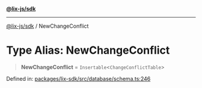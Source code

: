 [**@lix-js/sdk**](../README.md)

***

[@lix-js/sdk](../README.md) / NewChangeConflict

# Type Alias: NewChangeConflict

> **NewChangeConflict** = `Insertable`\<`ChangeConflictTable`\>

Defined in: [packages/lix-sdk/src/database/schema.ts:246](https://github.com/opral/monorepo/blob/e56b872498d48e57574f781e8cd2e240c1f6f0b2/packages/lix-sdk/src/database/schema.ts#L246)

